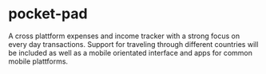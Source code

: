 # pocket-pad

A cross plattform expenses and income tracker with a strong focus on every day transactions. Support for traveling through different countries will be included as well as a mobile orientated interface and apps for common mobile plattforms.
